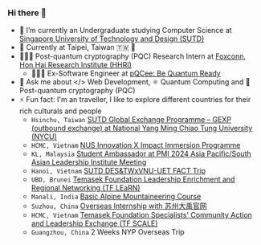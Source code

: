 ### Hi there 👋

<!--
**Benny1143/Benny1143** is a ✨ _special_ ✨ repository because its `README.md` (this file) appears on your GitHub profile.

Here are some ideas to get you started:
-->

<!--
- 🔭 I’m currently working on OSSU course
-->
- 🌱 I’m currently an Undergraduate studying Computer Science at [Singapore University of Technology and Design (SUTD)](https://www.sutd.edu.sg/)
- 📍 Currently at Taipei, Taiwan 🇹🇼 🧋
- 👨🏻‍💻 Post-quantum cryptography (PQC) Research Intern at [Foxconn, Hon Hai Research Institute (HHRI)](https://www.hh-ri.com/en/)
  - 👨🏻‍💻 Ex-Software Engineer at [pQCee: Be Quantum Ready](https://www.pqcee.com/)
- 💬 Ask me about </> Web Development, ⚛ Quantum Computing and 🔐 Post-quantum cryptography (PQC)
- ⚡ Fun fact: I'm an traveller, I like to explore different countries for their rich culturals and people
  - `Hsinchu, Taiwan` [SUTD Global Exchange Programme – GEXP (outbound exchange) at National Yang Ming Chiao Tung University (NYCU)](https://www.sutd.edu.sg/campus-life/global-experience-and-exchange/student-exchange/outbound/global-exchange-programme-gexp/)
  - `HCMC, Vietnam` [NUS Innovation X Impact Immersion Programme](https://www.instagram.com/p/DDqYV7oyLZQ/?utm_source=ig_web_copy_link&igsh=MzRlODBiNWFlZA==)
  - `KL, Malaysia` [Student Ambassador at PMI 2024 Asia Pacific/South Asian Leadership Institute Meeting](https://www.linkedin.com/posts/bennygo_projectmanagement-networking-activity-7223550269446402048-GHjQ?utm_source=share&utm_medium=member_desktop)
  - `Hanoi, Vietnam` [SUTD DES&TWxVNU-UET FACT Trip](https://www.instagram.com/p/CvW6FDgBVPX/?utm_source=ig_web_copy_link&igshid=MzRlODBiNWFlZA==)
  - `UBD, Brunei` [Temasek Foundation Leadership Enrichment and Regional Networking (TF LEaRN)](https://www.instagram.com/p/CtqAJf1h-nY/?img_index=7)
  - `Manali, India` [Basic Alpine Mountaineering Course](https://incrediblejourneys.sg/adventures/basic-alpine-mountaineering-course/)
  - `Suzhou, China` [Overseas Internship with 苏州大禹官网](https://dayukeji.com/)
  - `HCMC, Vietnam` [Temasek Foundation Specialists' Community Action and Leadership Exchange (TF SCALE)](https://temasekfoundation.org.sg/programmes-s/Specialists-Community-Action-and-Leadership-Exchange-SCALE-Programmes)
  - `Guangzhou, China` 2 Weeks NYP Overseas Trip
<!-- - 👯 I’m looking to collaborate on Finance for all
- 🤔 I’m looking for help with none at the moment -->
